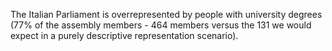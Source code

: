 The Italian Parliament is overrepresented by people with university degrees (77% of the assembly members - 464 members versus the 131 we would expect in a purely descriptive representation scenario).